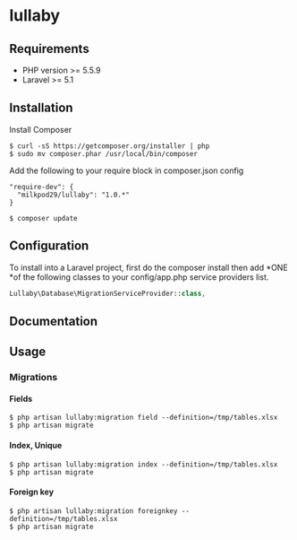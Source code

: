 # lullaby

## Requirements

* PHP version >= 5.5.9
* Laravel >= 5.1

## Installation

Install Composer

```
$ curl -sS https://getcomposer.org/installer | php
$ sudo mv composer.phar /usr/local/bin/composer
```

Add the following to your require block in composer.json config

```
"require-dev": {
  "milkpod29/lullaby": "1.0.*"
}
```

```
$ composer update
```

## Configuration

To install into a Laravel project, first do the composer install then add *ONE *of the following classes to your config/app.php service providers list.

```php
Lullaby\Database\MigrationServiceProvider::class,
```

## Documentation

## Usage

### Migrations

#### Fields

```
$ php artisan lullaby:migration field --definition=/tmp/tables.xlsx
$ php artisan migrate
```

#### Index, Unique
```
$ php artisan lullaby:migration index --definition=/tmp/tables.xlsx
$ php artisan migrate
```

#### Foreign key
```
$ php artisan lullaby:migration foreignkey --definition=/tmp/tables.xlsx
$ php artisan migrate
```
